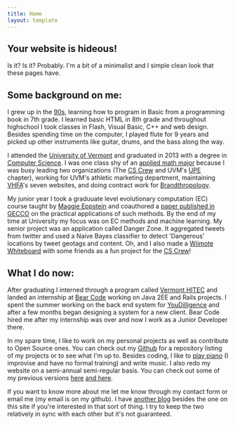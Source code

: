 ```yaml
---
title: Home
layout: template
---
```





Your website is hideous!
-----------------------------------------------------------------------

Is it? Is it? Probably. I'm a bit of a minimalist and I simple clean 
look that these pages have.

Some background on me: 
-----------------------------------------------------------------------

I grew up in the [90s], learning how to program in Basic from a
programming book in 7th grade. I learned basic HTML in 8th grade and
throughout highschool I took classes in Flash, Visual Basic, C++ and web
design. Besides spending time on the computer, I played flute for 9 years
and picked up other instruments like guitar, drums, and the bass along 
the way. 

 I attended the [University of Vermont] and graduated in 2013 with a 
degree in [Computer Science]. I was one class shy of an [applied math major] 
because I was busy leading two organizations (The [CS Crew] and UVM's [UPE]
chapter), working for UVM's athletic marketing department, maintaining
[VHFA]'s seven websites, and doing contract work for [Brandthropology].

 My junior year I took a graduuate level evolutionary computation (EC)
 course  taught by [Maggie Eppstein] and coauthored a [paper published in GECCO]
 on the practical applications of such methods. By the end of my time at 
 University my focus was on EC methods and machine learning. My senior
 project was an application called Danger Zone. It aggregated tweets from
 twitter and used a Naive Bayes classifier to detect 'Dangerous' locations
 by tweet geotags and content. Oh, and I also made a [Wiimote Whiteboard] 
with some friends as a fun project for the [CS Crew]!

What I do now:
-----------------------------------------------------------------------

After graduating I interned through a program called [Vermont HITEC] and
landed an internship at [Bear Code] working on Java 2EE and Rails
projects. I spent the summer working on the back end system for
[YouDilligence] and after a few months began designing
a system for a new client. Bear Code hired me after my internship was
over and now I work as a Junior Developer there. 

In my spare time, I like to work on my personal projects as well as 
contribute to Open Source ones. You can check out my [Github] for a 
repository listing of my projects or to see what I'm up to. Besides 
coding, I like to [play piano]  (I improvise and have no formal training) 
and write music. I also redo my website on a semi-annual semi-regular 
basis. You can check out some of my previous versions [here]  [and here]. 

If you want to know more about me let me know through my contact form or
email me (my email is on my github). I have [another blog] besides the one
on this site if you're interested in that sort of thing. I try to keep
the two relatively in sync with each other but it's not guaranteed.



[University of Vermont]:http://www.uvm.edu/
[90s]:https://www.youtube.com/watch?v=C-u5WLJ9Yk4
[Computer Science]:http://www.molecularecologist.com/wp-content/uploads/2012/11/penguins-in-the-matrix-479271.jpg
[applied math major]:http://www.youtube.com/watch?feature=player_profilepage&gt;v=4niz8TfY794
[CS Crew]:http://www.uvm.edu/~cscrew/
[UPE]:http://upe.acm.org/
[VHFA]:http://www.vhfa.org/
[Brandthropology]:http://www.brandthropology.com/
[paper published in GECCO]:http://www.sigevo.org/gecco-2012/papers-accepted.html
[Wiimote Whiteboard]:http://www.youtube.com/watch?v=VwhGGChEUHg
[Vermont HITEC]:http://www.vthitec.org/
[Bear Code]:http://www.bear-code.com/
[YouDilligence]:http://www.youdiligence.com/
[play piano]:http://www.youtube.com/watch?v=G3RStZO8X-Y
[here]:http://www.uvm.edu/~ejeldrid 
[and here]:http://www.cems.uvm.edu/~ejeldrid/contact.php
[another blog]:http://ethaneldridgecs.blogspot.com
[Maggie Eppstein]:http://www.cs.uvm.edu/~meppstei/


[Home]:/index.html
[Github]:https://github.com/EJEHardenberg
[Blog]:/blog
[Projects]:/projects
[Resume]:/resume